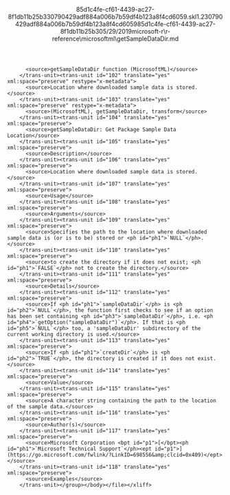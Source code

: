 <?xml version="1.0"?><xliff version="1.2" xmlns="urn:oasis:names:tc:xliff:document:1.2" xmlns:xsi="http://www.w3.org/2001/XMLSchema-instance" xsi:schemaLocation="urn:oasis:names:tc:xliff:document:1.2 xliff-core-1.2-transitional.xsd"><file datatype="xml" original="getSampleDataDir.md" source-language="en-US" target-language="en-US"><header><tool tool-id="mdxliff" tool-name="mdxliff" tool-version="1.0-8ab897d" tool-company="Microsoft" /><xliffext:skl_file_name xmlns:xliffext="urn:microsoft:content:schema:xliffextensions">85d1c4fe-cf61-4439-ac27-8f1db11b25b330790429adf884a006b7b59df4b123a8f4cd6059.skl</xliffext:skl_file_name><xliffext:version xmlns:xliffext="urn:microsoft:content:schema:xliffextensions">1.2</xliffext:version><xliffext:ms.openlocfilehash xmlns:xliffext="urn:microsoft:content:schema:xliffextensions">30790429adf884a006b7b59df4b123a8f4cd6059</xliffext:ms.openlocfilehash><xliffext:ms.sourcegitcommit xmlns:xliffext="urn:microsoft:content:schema:xliffextensions">85d1c4fe-cf61-4439-ac27-8f1db11b25b3</xliffext:ms.sourcegitcommit><xliffext:ms.lasthandoff xmlns:xliffext="urn:microsoft:content:schema:xliffextensions">05/29/2019</xliffext:ms.lasthandoff><xliffext:ms.openlocfilepath xmlns:xliffext="urn:microsoft:content:schema:xliffextensions">microsoft-r\r-reference\microsoftml\getSampleDataDir.md</xliffext:ms.openlocfilepath></header><body><group id="content" extype="content"><trans-unit id="101" translate="yes" xml:space="preserve" restype="x-metadata">
          <source>getSampleDataDir function (MicrosoftML)</source>
        </trans-unit><trans-unit id="102" translate="yes" xml:space="preserve" restype="x-metadata">
          <source>Location where downloaded sample data is stored.</source>
        </trans-unit><trans-unit id="103" translate="yes" xml:space="preserve" restype="x-metadata">
          <source>(MicrosoftML), getSampleDataDir, transform</source>
        </trans-unit><trans-unit id="104" translate="yes" xml:space="preserve">
          <source>getSampleDataDir: Get Package Sample Data Location</source>
        </trans-unit><trans-unit id="105" translate="yes" xml:space="preserve">
          <source>Description</source>
        </trans-unit><trans-unit id="106" translate="yes" xml:space="preserve">
          <source>Location where downloaded sample data is stored.</source>
        </trans-unit><trans-unit id="107" translate="yes" xml:space="preserve">
          <source>Usage</source>
        </trans-unit><trans-unit id="108" translate="yes" xml:space="preserve">
          <source>Arguments</source>
        </trans-unit><trans-unit id="109" translate="yes" xml:space="preserve">
          <source>Specifies the path to the location where downloaded sample data is (or is to be) stored or <ph id="ph1">`NULL`</ph>.</source>
        </trans-unit><trans-unit id="110" translate="yes" xml:space="preserve">
          <source>to create the directory if it does not exist; <ph id="ph1">`FALSE`</ph> not to create the directory.</source>
        </trans-unit><trans-unit id="111" translate="yes" xml:space="preserve">
          <source>Details</source>
        </trans-unit><trans-unit id="112" translate="yes" xml:space="preserve">
          <source>If <ph id="ph1">`sampleDataDir`</ph> is <ph id="ph2">`NULL`</ph>, the function first checks to see if an option has been set containing <ph id="ph3">`sampleDataDir`</ph>, i.e. <ph id="ph4">`getOption("sampleDataDir")`</ph>. If that is <ph id="ph5">`NULL`</ph> too, a 'sampleDataDir' subdirectory of the current working directory is used.</source>
        </trans-unit><trans-unit id="113" translate="yes" xml:space="preserve">
          <source>If <ph id="ph1">`createDir`</ph> is <ph id="ph2">`TRUE`</ph>, the directory is created if it does not exist.</source>
        </trans-unit><trans-unit id="114" translate="yes" xml:space="preserve">
          <source>Value</source>
        </trans-unit><trans-unit id="115" translate="yes" xml:space="preserve">
          <source>A character string containing the path to the location of the sample data.</source>
        </trans-unit><trans-unit id="116" translate="yes" xml:space="preserve">
          <source>Author(s)</source>
        </trans-unit><trans-unit id="117" translate="yes" xml:space="preserve">
          <source>Microsoft Corporation <bpt id="p1">[</bpt><ph id="ph1">`Microsoft Technical Support`</ph><ept id="p1">](https://go.microsoft.com/fwlink/?LinkID=698556&amp;clcid=0x409)</ept></source>
        </trans-unit><trans-unit id="118" translate="yes" xml:space="preserve">
          <source>Examples</source>
        </trans-unit></group></body></file></xliff>